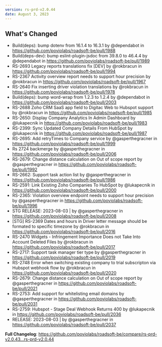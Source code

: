 ```yaml
---
version: rs-prd-v2.0.44
date: August 3, 2023
---
```


## What's Changed
* Build(deps): bump dotenv from 16.1.4 to 16.3.1 by @dependabot in https://github.com/poviolabs/roadsoft-be/pull/1988
* Build(deps-dev): bump eslint-plugin-jsdoc from 39.8.0 to 46.4.4 by @dependabot in https://github.com/poviolabs/roadsoft-be/pull/1989
* RS-2693 Legacy reports translations fix [DEV] by @rokbracun in https://github.com/poviolabs/roadsoft-be/pull/1994
* RS-2367 Activity overview report needs to support hour precision by @rokbracun in https://github.com/poviolabs/roadsoft-be/pull/1967
* RS-2640 Fix inserting driver violation translations by @rokbracun in https://github.com/poviolabs/roadsoft-be/pull/1978
* Build(deps): bump word-wrap from 1.2.3 to 1.2.4 by @dependabot in https://github.com/poviolabs/roadsoft-be/pull/2003
* RS-2688 Zoho CRM SaaS app field to Digitac Web to Hubspot support by @rokbracun in https://github.com/poviolabs/roadsoft-be/pull/1985
* RS-2650: Display Company Analytics In Admin Dashboard by @lukapecnik in https://github.com/poviolabs/roadsoft-be/pull/1983
* RS-2399: Sync Updated Company Details From HubSpot by @lukapecnik in https://github.com/poviolabs/roadsoft-be/pull/1987
* RS-2695: Add retryTimes to Company service by @gasperthegracner in https://github.com/poviolabs/roadsoft-be/pull/1999
* Rs 2724 backmerge by @gasperthegracner in https://github.com/poviolabs/roadsoft-be/pull/2006
* RS-2679: Change distance calculation on Out of scope report by @gasperthegracner in https://github.com/poviolabs/roadsoft-be/pull/1992
* RS-2662: Support task action list by @gasperthegracner in https://github.com/poviolabs/roadsoft-be/pull/1986
* RS-2591: Link Existing Zoho Companies To HubSpot by @lukapecnik in https://github.com/poviolabs/roadsoft-be/pull/2000
* RS-2365: Violation overview endpoint needs to support hour precision by @gasperthegracner in https://github.com/poviolabs/roadsoft-be/pull/1996
* STG RELEASE: 2023-08-03 | by @gasperthegracner in https://github.com/poviolabs/roadsoft-be/pull/2008
* [STG] RS-2369 Dates and hours in Driver letter message should be formated to specific timezone by @rokbracun in https://github.com/poviolabs/roadsoft-be/pull/2016
* RS-2470 Widgets - Infringement Importance Does not Take Into Account Deleted Files by @rokbracun in https://github.com/poviolabs/roadsoft-be/pull/2017
* RS-2717: Support task manager tier type by @gasperthegracner in https://github.com/poviolabs/roadsoft-be/pull/2019
* RS-2748 Error when switching existing company to trial subscripton via Hubspot webhook flow by @rokbracun in https://github.com/poviolabs/roadsoft-be/pull/2020
* RS-2679: Change distance calculation on Out of scope report by @gasperthegracner in https://github.com/poviolabs/roadsoft-be/pull/2021
* RS-2753: Add support for whitelisting email domains by @gasperthegracner in https://github.com/poviolabs/roadsoft-be/pull/2031
* RS-2759: Hubspot - Stage Deal Webhook Returns 400 by @lukapecnik in https://github.com/poviolabs/roadsoft-be/pull/2036
* RELEASE: 2023-08-03 | by @gasperthegracner in https://github.com/poviolabs/roadsoft-be/pull/2037


**Full Changelog**: https://github.com/poviolabs/roadsoft-be/compare/rs-prd-v2.0.43...rs-prd-v2.0.44
